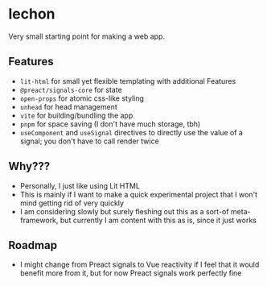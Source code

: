 # lechon
Very small starting point for making a web app.

## Features
- `lit-html` for small yet flexible templating with additional Features
- `@preact/signals-core` for state
- `open-props` for atomic css-like styling
- `unhead` for head management
- `vite` for building/bundling the app
- `pnpm` for space saving (I don't have much storage, tbh)
- `useComponent` and `useSignal` directives to directly use the value of a signal; you don't have to call render twice

## Why???
- Personally, I just like using Lit HTML
- This is mainly if I want to make a quick experimental project that I won't mind getting rid of very quickly
- I am considering slowly but surely fleshing out this as a sort-of meta-framework, but currently I am content with this as is, since it just works

## Roadmap
- I might change from Preact signals to Vue reactivity if I feel that it would benefit more from it, but for now Preact signals work perfectly fine